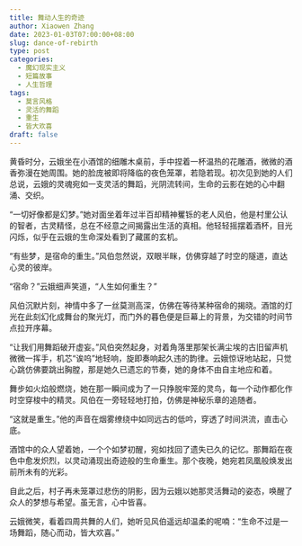 ```yaml
---
title: 舞动人生的奇迹
author: Xiaowen Zhang
date: 2023-01-03T07:00:00+08:00
slug: dance-of-rebirth
type: post
categories:
  - 魔幻现实主义
  - 短篇故事
  - 人生哲理
tags:
  - 莫言风格
  - 灵活的舞蹈
  - 重生
  - 皆大欢喜
draft: false
---
```


黄昏时分，云娥坐在小酒馆的细雕木桌前，手中捏着一杯温热的花雕酒，微微的酒香弥漫在她周围。她的脸庞被即将降临的夜色笼罩，若隐若现。初次见到她的人们总说，云娥的灵魂宛如一支灵活的舞蹈，光阴流转间，生命的云影在她的心中翻涌、交织。

“一切好像都是幻梦。”她对面坐着年过半百却精神矍铄的老人风伯，他是村里公认的智者，古灵精怪，总在不经意之间揭露出生活的真相。他轻轻摇摆着酒杯，目光闪烁，似乎在云娥的生命深处看到了藏匿的玄机。

“有些梦，是宿命的重生。”风伯忽然说，双眼半眯，仿佛穿越了时空的隧道，直达心灵的彼岸。

“宿命？”云娥细声笑道，“人生如何重生？”

风伯沉默片刻，神情中多了一丝莫测高深，仿佛在等待某种宿命的揭晓。酒馆的灯光在此刻幻化成舞台的聚光灯，而门外的暮色便是巨幕上的背景，为交错的时间节点拉开序幕。

“让我们用舞蹈破开虚妄。”风伯突然起身，对着角落里那架长满尘埃的古旧留声机微微一挥手，机芯“诶呜”地轻响，旋即奏响起久违的韵律。云娥惊讶地站起，只觉心跳仿佛要跳出胸膛，那是她久已遗忘的节奏，她的身体不由自主地应和着。

舞步如火焰般燃烧，她在那一瞬间成为了一只挣脱牢笼的灵鸟，每一个动作都化作时空穿梭中的精灵。风伯在一旁轻轻地打拍，仿佛是神秘乐章的追随者。

“这就是重生。”他的声音在烟雾缭绕中如同远古的低吟，穿透了时间洪流，直击心底。

酒馆中的众人望着她，一个个如梦初醒，宛如找回了遗失已久的记忆。那舞蹈在夜色中愈发炽烈，以灵动涌现出奇迹般的生命重生。那个夜晚，她宛若凤凰般焕发出前所未有的光彩。

自此之后，村子再未笼罩过悲伤的阴影，因为云娥以她那灵活舞动的姿态，唤醒了众人的梦想与希望。虽无言，心中皆喜。

云娥微笑，看着四周共舞的人们，她听见风伯遥远却温柔的呢喃：“生命不过是一场舞蹈，随心而动，皆大欢喜。”